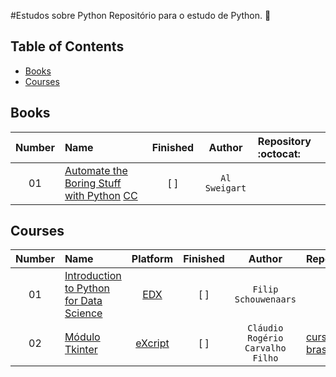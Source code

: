 #Estudos sobre Python
Repositório para o estudo de Python. :snake:

## Table of Contents

<!-- toc -->
  * [Books](#books)
  * [Courses](#courses)

<!-- toc stop -->

## Books
| Number | Name | Finished | Author | Repository :octocat: |
| :---: | :--- | :---: | :---: | :--- |
| 01 | [Automate the Boring Stuff with Python](https://automatetheboringstuff.com/) [CC](https://creativecommons.org/)| [  ] | `Al Sweigart` |
## Courses
| Number | Name | Platform | Finished | Author | Repository :octocat: |
| :---: | :--- | :---: | :---: | :---: | :--- |
| 01 | [Introduction to Python for Data Science](https://www.edx.org/course/introduction-python-data-science-microsoft-dat208x-2)|[EDX](https://www.edx.org)| [  ] |`Filip Schouwenaars`| []() 
| 02 | [Módulo Tkinter](https://www.youtube.com/playlist?list=PLesCEcYj003ShHnUT83gQEH6KtG8uysUE)|[eXcript](http://excript.com/)| [  ] |`Cláudio Rogério Carvalho Filho`| [cursos-java-brasilmaisti/Algoritmos](https://github.com/pliniopereira/modulo-tkinter-excript) 
